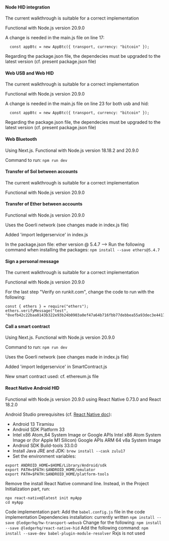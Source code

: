 #### Node HID integration

The current walkthrough is suitable for a correct implementation

Functional with Node.js version 20.9.0

A change is needed in the main.js file on line 17:

      const appBtc = new AppBtc({ transport, currency: "bitcoin" });

Regarding the package.json file, the dependecies must be upgraded to the latest version (cf. present package.json file)



#### Web USB and Web HID

The current walkthrough is suitable for a correct implementation

Functional with Node.js version 20.9.0

A change is needed in the main.js file on line 23 for both usb and hid:

      const appBtc = new AppBtc({ transport, currency: "bitcoin" });

Regarding the package.json file, the dependecies must be upgraded to the latest version (cf. present package.json file)



#### Web Bluetooth

Using Next.js. Functional with Node.js version 18.18.2 and 20.9.0

Command to run: `npm run dev`



#### Transfer of Sol between accounts

The current walkthrough is suitable for a correct implementation

Functional with Node.js version 20.9.0



#### Transfer of Ether between accounts

Functional with Node.js version 20.9.0

Uses the Goerli network (see changes made in index.js file)

Added 'import ledgerservice' in index.js

In the package.json file: ether version @ 5.4.7 --> Run the following command when installing the packages:
`npm install --save ethers@5.4.7`


#### Sign a personal message

The current walkthrough is suitable for a correct implementation

Functional with Node.js version 20.9.0

For the last step "Verify on runkit.com", change the code to run with the following:
```
const { ethers } = require("ethers");
ethers.verifyMessage("test", "0xefb42c22baa0143b322e93b24b0903a0ef47a64b716fbb77debbea55a93dec3e4417aff7dce845723240916c6e34cf17c674828b3addfb0afad966334df5b6311b");
```

#### Call a smart contract

Using Next.js. Functional with Node.js version 20.9.0

Command to run: `npm run dev`

Uses the Goerli network (see changes made in index.js file)

Added 'import ledgerservice' in SmartContract.js

New smart contract used: cf. ethereum.js file


#### React Native Android HID

Functional with Node.js version 20.9.0 using React Native 0.73.0 and React 18.2.0

Android Studio prerequisites (cf. [React Native doc](https://reactnative.dev/docs/environment-setup?os=macos&platform=android&guide=native&package-manager=npm#android-sdk)):
- Android 13 Tiramisu
- Android SDK Platform 33
- Intel x86 Atom_64 System Image or Google APIs Intel x86 Atom System Image or (for Apple M1 Silicon) Google APIs ARM 64 v8a System Image
- Android SDK Build-tools 33.0.0
- Install Java JRE and JDK: `brew install --cask zulu17`
- Set the environment variables:
```
export ANDROID_HOME=$HOME/Library/Android/sdk
export PATH=$PATH:$ANDROID_HOME/emulator
export PATH=$PATH:$ANDROID_HOME/platform-tools
```
Remove the install React Native command line.
Instead, in the Project Initialization part, run:
```
npx react-native@latest init myApp
cd myApp
```
Code implementation part:
Add the `babel.config.js` file in the code implementation
Dependencies installation: currently written `npm install --save @ledgerhq/hw-transport-webusb`
Change for the following: `npm install --save @ledgerhq/react-native-hid`
Add the following command: `npm install --save-dev babel-plugin-module-resolver`
Rxjs is not used